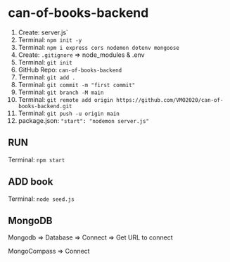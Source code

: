 # can-of-books-backend

1. Create: server.js`
2. Terminal: `npm init -y`
3. Terminal: `npm i express cors nodemon dotenv mongoose`
4. Create: `.gitignore` => node_modules & .env
5. Terminal: `git init`
6. GitHub Repo: `can-of-books-backend`
7. Terminal: `git add .`
8. Terminal: `git commit -m "first commit"`
9. Terminal: `git branch -M main`
10. Terminal: `git remote add origin https://github.com/VMO2020/can-of-books-backend.git`
11. Terminal: `git push -u origin main`
12. package.json: `"start": "nodemon server.js"`

## RUN

Terminal: `npm start`

## ADD book

Terminal: `node seed.js`

## MongoDB

Mongodb => Database => Connect => Get URL to connect

MongoCompass => Connect
